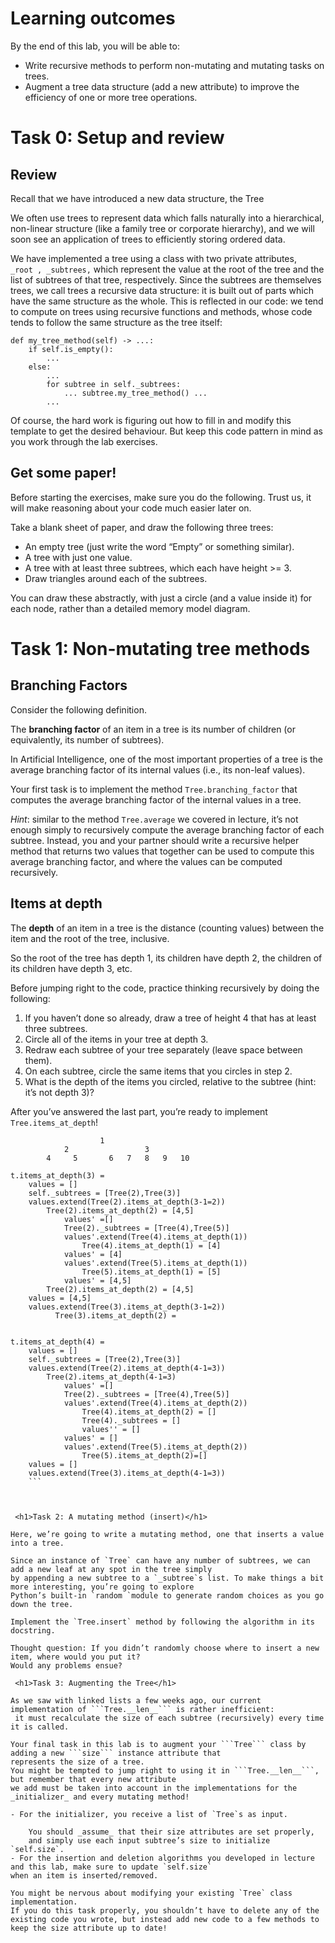 <h1>Learning outcomes</h1>
By the end of this lab, you will be able to:

- Write recursive methods to perform non-mutating and mutating tasks on trees.
- Augment a tree data structure (add a new attribute) to improve the efficiency
 of one or more tree operations.
 
 <h1>Task 0: Setup and review</h1>
 
 <h2> Review</h2>
Recall that we have introduced a new data structure, the Tree

We often use trees to represent data which falls naturally into a hierarchical, 
non-linear structure (like a family tree or corporate hierarchy), 
and we will soon see an application of trees to efficiently storing ordered data.

We have implemented a tree using a class with two private attributes, ` _root , _subtrees,` 
which represent the value at the root of the tree and the list of subtrees of that tree, respectively. 
Since the subtrees are themselves trees, we call trees a recursive data structure: 
it is built out of parts which have the same structure as the whole. 
This is reflected in our code: we tend to compute on trees using recursive functions and methods, 
whose code tends to follow the same structure as the tree itself:
```
def my_tree_method(self) -> ...:
    if self.is_empty():
        ...
    else:
        ...
        for subtree in self._subtrees:
            ... subtree.my_tree_method() ...
        ...
```

Of course, the hard work is figuring out how to fill in and modify this template to get the desired behaviour.
But keep this code pattern in mind as you work through the lab exercises.

 <h2> Get some paper!</h2>
Before starting the exercises, make sure you do the following. Trust us, it will make reasoning about your code much easier later on.

Take a blank sheet of paper, and draw the following three trees:
- An empty tree (just write the word “Empty” or something similar).
- A tree with just one value.
- A tree with at least three subtrees, which each have height >= 3.
- Draw triangles around each of the subtrees.

You can draw these abstractly, with just a circle (and a value inside it) for each node, rather than a detailed memory model diagram.


 <h1>Task 1: Non-mutating tree methods</h1>
 
  <h2> Branching Factors</h2>
Consider the following definition.

The **branching factor** of an item in a tree is its number of children (or equivalently, its number of subtrees).

In Artificial Intelligence, one of the most important properties of a tree is the average branching factor of 
its internal values (i.e., its non-leaf values).

Your first task is to implement the method `Tree.branching_factor` that computes the average branching factor of 
the internal values in a tree.

_Hint_: similar to the method `Tree.average` we covered in lecture, it’s not enough simply to recursively compute 
the average branching factor of each subtree.
Instead, you and your partner should write a recursive helper method that returns two values that 
together can be used to compute this average branching factor, and where the values can be computed recursively.

  <h2> Items at depth</h2>
  
The **depth** of an item in a tree is the distance (counting values) between the item and the root of the tree, inclusive.

So the root of the tree has depth 1, its children have depth 2, the children of its children have depth 3, etc.

Before jumping right to the code, practice thinking recursively by doing the following:

1. If you haven’t done so already, draw a tree of height 4 that has at least three subtrees.
2. Circle all of the items in your tree at depth 3.
3. Redraw each subtree of your tree separately (leave space between them).
4. On each subtree, circle the same items that you circles in step 2.
5. What is the depth of the items you circled, relative to the subtree (hint: it’s not depth 3)?

After you’ve answered the last part, you’re ready to implement `Tree.items_at_depth`!

```t = 
                    1
            2                 3
        4     5       6   7   8   9   10

t.items_at_depth(3) = 
    values = []
    self._subtrees = [Tree(2),Tree(3)]
    values.extend(Tree(2).items_at_depth(3-1=2))
        Tree(2).items_at_depth(2) = [4,5]
            values' =[]
            Tree(2)._subtrees = [Tree(4),Tree(5)]
            values'.extend(Tree(4).items_at_depth(1))
                Tree(4).items_at_depth(1) = [4]
            values' = [4]
            values'.extend(Tree(5).items_at_depth(1))
                Tree(5).items_at_depth(1) = [5]
            values' = [4,5]
        Tree(2).items_at_depth(2) = [4,5]
    values = [4,5]
    values.extend(Tree(3).items_at_depth(3-1=2))  
          Tree(3).items_at_depth(2) =
               
 
t.items_at_depth(4) = 
    values = []
    self._subtrees = [Tree(2),Tree(3)]
    values.extend(Tree(2).items_at_depth(4-1=3))
        Tree(2).items_at_depth(4-1=3)
            values' =[]
            Tree(2)._subtrees = [Tree(4),Tree(5)]
            values'.extend(Tree(4).items_at_depth(2))
                Tree(4).items_at_depth(2) = []
                Tree(4)._subtrees = []
                values'' = []
            values' = []
            values'.extend(Tree(5).items_at_depth(2))
                Tree(5).items_at_depth(2)=[]
    values = []
    values.extend(Tree(3).items_at_depth(4-1=3))
    ```
        


 <h1>Task 2: A mutating method (insert)</h1>
 
Here, we’re going to write a mutating method, one that inserts a value into a tree.

Since an instance of `Tree` can have any number of subtrees, we can add a new leaf at any spot in the tree simply 
by appending a new subtree to a `_subtree`s list. To make things a bit more interesting, you’re going to explore 
Python’s built-in `random `module to generate random choices as you go down the tree.

Implement the `Tree.insert` method by following the algorithm in its docstring.

Thought question: If you didn’t randomly choose where to insert a new item, where would you put it? 
Would any problems ensue?

 <h1>Task 3: Augmenting the Tree</h1>
 
As we saw with linked lists a few weeks ago, our current implementation of ```Tree.__len__``` is rather inefficient:
 it must recalculate the size of each subtree (recursively) every time it is called.

Your final task in this lab is to augment your ```Tree``` class by adding a new ```size``` instance attribute that 
represents the size of a tree.
You might be tempted to jump right to using it in ```Tree.__len__```, but remember that every new attribute 
we add must be taken into account in the implementations for the _initializer_ and every mutating method!

- For the initializer, you receive a list of `Tree`s as input.

    You should _assume_ that their size attributes are set properly, 
    and simply use each input subtree’s size to initialize `self.size`.
- For the insertion and deletion algorithms you developed in lecture and this lab, make sure to update `self.size` 
when an item is inserted/removed.

You might be nervous about modifying your existing `Tree` class implementation.
If you do this task properly, you shouldn’t have to delete any of the existing code you wrote, but instead add new code to a few methods to keep the size attribute up to date!
 

 